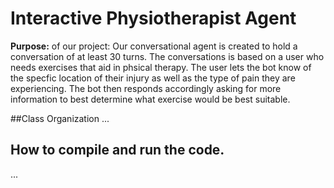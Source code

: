 # Interactive Physiotherapist Agent
**Purpose:** of our project: Our conversational agent is created to hold a conversation of at least 30 turns. The conversations is based on a user who needs exercises that aid in phsical therapy. The user lets the bot know of the specfic location of their injury as well as the type of pain they are experiencing. The bot then responds accordingly asking for more information to best determine what exercise would be best suitable.  

##Class Organization
...
## How to compile and run the code.
...
